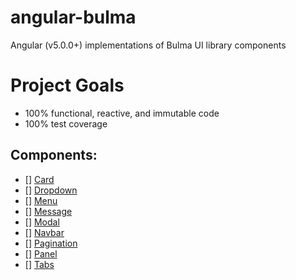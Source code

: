 # angular-bulma

Angular (v5.0.0+) implementations of Bulma UI library components

# Project Goals
- 100% functional, reactive, and immutable code
- 100% test coverage

## Components:
- [] [Card](http://bulma.io/documentation/components/card)
- [] [Dropdown](http://bulma.io/documentation/components/dropdown)
- [] [Menu](http://bulma.io/documentation/components/menu)
- [] [Message](http://bulma.io/documentation/components/message)
- [] [Modal](http://bulma.io/documentation/components/modal)
- [] [Navbar](http://bulma.io/documentation/components/navbar)
- [] [Pagination](http://bulma.io/documentation/components/pagination)
- [] [Panel](http://bulma.io/documentation/components/panel)
- [] [Tabs](http://bulma.io/documentation/components/tabs)